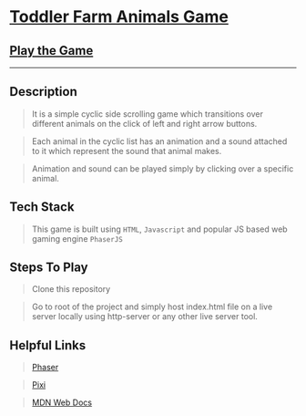 # [Toddler Farm Animals Game](https://tusharar091.github.io/Toddler-Farm-Animals/)
## [Play the Game](https://tusharar091.github.io/Toddler-Farm-Animals/)
<hr>

## Description
<p>

>It is a simple cyclic side scrolling game which transitions over different animals on the click of left and right arrow buttons.

>Each animal in the cyclic list has an animation and a sound attached to it which represent the sound that animal makes. 

>Animation and sound can be played simply by clicking over a specific animal.
</p>

## Tech Stack

>This game is built using `HTML`, `Javascript` and popular JS based web gaming engine `PhaserJS`

## Steps To Play

>Clone this repository

>Go to root of the project and simply host index.html file on a live server locally using http-server or any other live server tool.

## Helpful Links
>[Phaser](https://phaser.io)

>[Pixi](https://pixijs.com)

>[MDN Web Docs](https://developer.mozilla.org/en-US/)
